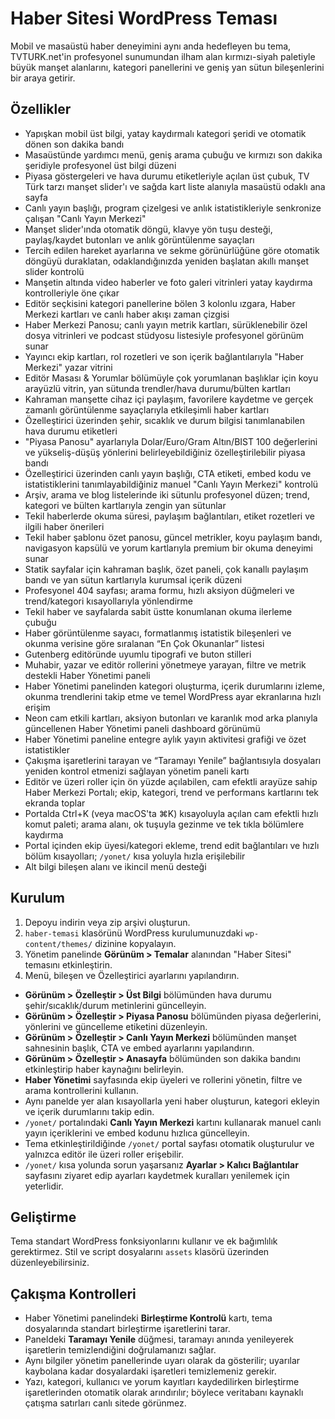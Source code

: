 # Haber Sitesi WordPress Teması

 Mobil ve masaüstü haber deneyimini aynı anda hedefleyen bu tema, TVTURK.net'in profesyonel sunumundan ilham alan kırmızı-siyah paletiyle büyük manşet alanlarını, kategori panellerini ve geniş yan sütun bileşenlerini bir araya getirir.

## Özellikler
- Yapışkan mobil üst bilgi, yatay kaydırmalı kategori şeridi ve otomatik dönen son dakika bandı
- Masaüstünde yardımcı menü, geniş arama çubuğu ve kırmızı son dakika şeridiyle profesyonel üst bilgi düzeni
- Piyasa göstergeleri ve hava durumu etiketleriyle açılan üst çubuk, TV Türk tarzı manşet slider'ı ve sağda kart liste alanıyla masaüstü odaklı ana sayfa
- Canlı yayın başlığı, program çizelgesi ve anlık istatistikleriyle senkronize çalışan "Canlı Yayın Merkezi"
- Manşet slider'ında otomatik döngü, klavye yön tuşu desteği, paylaş/kaydet butonları ve anlık görüntülenme sayaçları
- Tercih edilen hareket ayarlarına ve sekme görünürlüğüne göre otomatik döngüyü duraklatan, odaklandığınızda yeniden başlatan akıllı manşet slider kontrolü
- Manşetin altında video haberler ve foto galeri vitrinleri yatay kaydırma kontrolleriyle öne çıkar
- Editör seçkisini kategori panellerine bölen 3 kolonlu ızgara, Haber Merkezi kartları ve canlı haber akışı zaman çizgisi
- Haber Merkezi Panosu; canlı yayın metrik kartları, sürüklenebilir özel dosya vitrinleri ve podcast stüdyosu listesiyle profesyonel görünüm sunar
- Yayıncı ekip kartları, rol rozetleri ve son içerik bağlantılarıyla "Haber Merkezi" yazar vitrini
- Editör Masası & Yorumlar bölümüyle çok yorumlanan başlıklar için koyu arayüzlü vitrin, yan sütunda trendler/hava durumu/bülten kartları
- Kahraman manşette cihaz içi paylaşım, favorilere kaydetme ve gerçek zamanlı görüntülenme sayaçlarıyla etkileşimli haber kartları
- Özelleştirici üzerinden şehir, sıcaklık ve durum bilgisi tanımlanabilen hava durumu etiketleri
- "Piyasa Panosu" ayarlarıyla Dolar/Euro/Gram Altın/BIST 100 değerlerini ve yükseliş-düşüş yönlerini belirleyebildiğiniz özelleştirilebilir piyasa bandı
- Özelleştirici üzerinden canlı yayın başlığı, CTA etiketi, embed kodu ve istatistiklerini tanımlayabildiğiniz manuel "Canlı Yayın Merkezi" kontrolü
- Arşiv, arama ve blog listelerinde iki sütunlu profesyonel düzen; trend, kategori ve bülten kartlarıyla zengin yan sütunlar
- Tekil haberlerde okuma süresi, paylaşım bağlantıları, etiket rozetleri ve ilgili haber önerileri
- Tekil haber şablonu özet panosu, güncel metrikler, koyu paylaşım bandı, navigasyon kapsülü ve yorum kartlarıyla premium bir okuma deneyimi sunar
- Statik sayfalar için kahraman başlık, özet paneli, çok kanallı paylaşım bandı ve yan sütun kartlarıyla kurumsal içerik düzeni
- Profesyonel 404 sayfası; arama formu, hızlı aksiyon düğmeleri ve trend/kategori kısayollarıyla yönlendirme
- Tekil haber ve sayfalarda sabit üstte konumlanan okuma ilerleme çubuğu
- Haber görüntülenme sayacı, formatlanmış istatistik bileşenleri ve okunma verisine göre sıralanan “En Çok Okunanlar” listesi
- Gutenberg editöründe uyumlu tipografi ve buton stilleri
- Muhabir, yazar ve editör rollerini yönetmeye yarayan, filtre ve metrik destekli Haber Yönetimi paneli
- Haber Yönetimi panelinden kategori oluşturma, içerik durumlarını izleme, okunma trendlerini takip etme ve temel WordPress ayar ekranlarına hızlı erişim
- Neon cam etkili kartları, aksiyon butonları ve karanlık mod arka planıyla güncellenen Haber Yönetimi paneli dashboard görünümü
- Haber Yönetimi paneline entegre aylık yayın aktivitesi grafiği ve özet istatistikler
- Çakışma işaretlerini tarayan ve “Taramayı Yenile” bağlantısıyla dosyaları yeniden kontrol etmenizi sağlayan yönetim paneli kartı
- Editör ve üzeri roller için ön yüzde açılabilen, cam efektli arayüze sahip Haber Merkezi Portalı; ekip, kategori, trend ve performans kartlarını tek ekranda toplar
- Portalda Ctrl+K (veya macOS'ta ⌘K) kısayoluyla açılan cam efektli hızlı komut paleti; arama alanı, ok tuşuyla gezinme ve tek tıkla bölümlere kaydırma
- Portal içinden ekip üyesi/kategori ekleme, trend edit bağlantıları ve hızlı bölüm kısayolları; `/yonet/` kısa yoluyla hızla erişilebilir
- Alt bilgi bileşen alanı ve ikincil menü desteği

## Kurulum
1. Depoyu indirin veya zip arşivi oluşturun.
2. `haber-temasi` klasörünü WordPress kurulumunuzdaki `wp-content/themes/` dizinine kopyalayın.
3. Yönetim panelinde **Görünüm > Temalar** alanından "Haber Sitesi" temasını etkinleştirin.
4. Menü, bileşen ve Özelleştirici ayarlarını yapılandırın.
- **Görünüm > Özelleştir > Üst Bilgi** bölümünden hava durumu şehir/sıcaklık/durum metinlerini güncelleyin.
- **Görünüm > Özelleştir > Piyasa Panosu** bölümünden piyasa değerlerini, yönlerini ve güncelleme etiketini düzenleyin.
- **Görünüm > Özelleştir > Canlı Yayın Merkezi** bölümünden manşet sahnesinin başlık, CTA ve embed ayarlarını yapılandırın.
- **Görünüm > Özelleştir > Anasayfa** bölümünden son dakika bandını etkinleştirip haber kaynağını belirleyin.
- **Haber Yönetimi** sayfasında ekip üyeleri ve rollerini yönetin, filtre ve arama kontrollerini kullanın.
- Aynı panelde yer alan kısayollarla yeni haber oluşturun, kategori ekleyin ve içerik durumlarını takip edin.
- `/yonet/` portalındaki **Canlı Yayın Merkezi** kartını kullanarak manuel canlı yayın içeriklerini ve embed kodunu hızlıca güncelleyin.
- Tema etkinleştirildiğinde `/yonet/` portal sayfası otomatik oluşturulur ve yalnızca editör ile üzeri roller erişebilir.
- `/yonet/` kısa yolunda sorun yaşarsanız **Ayarlar > Kalıcı Bağlantılar** sayfasını ziyaret edip ayarları kaydetmek kuralları yenilemek için yeterlidir.

## Geliştirme
Tema standart WordPress fonksiyonlarını kullanır ve ek bağımlılık gerektirmez. Stil ve script dosyalarını `assets` klasörü üzerinden düzenleyebilirsiniz.

## Çakışma Kontrolleri
- Haber Yönetimi panelindeki **Birleştirme Kontrolü** kartı, tema dosyalarında standart birleştirme işaretlerini tarar.
- Paneldeki **Taramayı Yenile** düğmesi, taramayı anında yenileyerek işaretlerin temizlendiğini doğrulamanızı sağlar.
- Aynı bilgiler yönetim panellerinde uyarı olarak da gösterilir; uyarılar kaybolana kadar dosyalardaki işaretleri temizlemeniz gerekir.
- Yazı, kategori, kullanıcı ve yorum kayıtları kaydedilirken birleştirme işaretlerinden otomatik olarak arındırılır; böylece veritabanı kaynaklı çatışma satırları canlı sitede görünmez.
